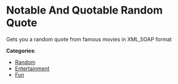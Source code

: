 # Notable And Quotable Random Quote


Gets you a random quote from famous movies in XML,SOAP format



**Categories**:
- [Random](https://github.com/apis-list/apis-list#random)
- [Entertainment](https://github.com/apis-list/apis-list#entertainment)
- [Fun](https://github.com/apis-list/apis-list#fun)










